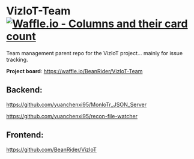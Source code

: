 # VizIoT-Team [![Waffle.io - Columns and their card count](https://badge.waffle.io/BeanRider/VizIoT-Team.svg?columns=all&style=flat-square)](https://waffle.io/BeanRider/VizIoT-Team)

Team management parent repo for the VizIoT project... mainly for issue tracking.

**Project board**: https://waffle.io/BeanRider/VizIoT-Team

## Backend:

https://github.com/yuanchenxi95/MonIoTr_JSON_Server

https://github.com/yuanchenxi95/recon-file-watcher

## Frontend:

https://github.com/BeanRider/VizIoT

